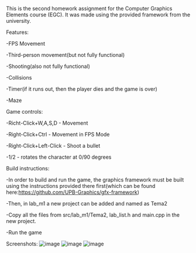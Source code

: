 This is the second homework assignment for the Computer Graphics Elements course (EGC).
It was made using the provided framework from the university.


Features: 

  -FPS Movement

  -Third-person movement(but not fully functional)

  -Shooting(also not fully functional)

  -Collisions

  -Timer(if it runs out, then the player dies and the game is over)

  -Maze

Game controls:

 -Richt-Click+W,A,S,D - Movement

 -Right-Click+Ctrl - Movement in FPS Mode

 -Right-Click+Left-Click - Shoot a bullet

 -1/2 - rotates the character at 0/90 degrees

Build instructions:

-In order to build and run the game, the graphics framework must be built using the instructions provided there first(which can be found here:https://github.com/UPB-Graphics/gfx-framework)

-Then, in lab_m1 a new project can be added and named as Tema2

-Copy all the files from src/lab_m1/Tema2, lab_list.h and main.cpp in the new project.

-Run the game

Screenshots:
![image](https://user-images.githubusercontent.com/97887231/149769279-d73e7a99-2638-4c5b-89d9-a4d45214de11.png)
![image](https://user-images.githubusercontent.com/97887231/149769416-df1a95b4-9957-48fa-a2ea-b7cabfb9969f.png)
![image](https://user-images.githubusercontent.com/97887231/149769459-f62db196-6371-470d-ac43-ff2e37ed997a.png)
